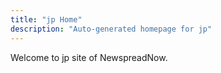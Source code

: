 ```yaml
---
title: "jp Home"
description: "Auto-generated homepage for jp"
---
```

Welcome to jp site of NewspreadNow.
